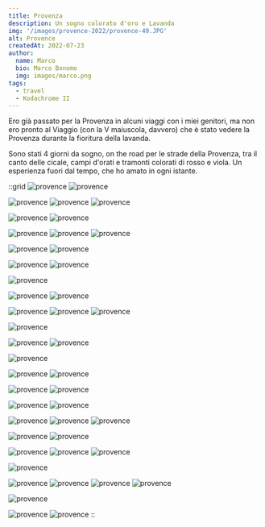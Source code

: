 ```yaml
---
title: Provenza
description: Un sogno colorato d'oro e Lavanda
img: '/images/provence-2022/provence-49.JPG'
alt: Provence
createdAt: 2022-07-23
author:
  name: Marco
  bio: Marco Bonomo
  img: images/marco.png
tags:
  - travel
  - Kodachrome II
---
```


Ero già passato per la Provenza in alcuni viaggi con i miei genitori, ma non ero pronto al Viaggio (con la V maiuscola, davvero) che è stato vedere la Provenza durante la fioritura della lavanda.

Sono stati 4 giorni da sogno, on the road per le strade della Provenza, tra il canto delle cicale, campi d'orati e tramonti colorati di rosso e viola. 
Un esperienza fuori dal tempo, che ho amato in ogni istante.

::grid
![provence](/images/provence-2022/provence-2.JPG)
![provence](/images/provence-2022/provence-3.JPG)

![provence](/images/provence-2022/provence-1.JPG)
![provence](/images/provence-2022/provence-5.JPG)
![provence](/images/provence-2022/provence-6.JPG)

![provence](/images/provence-2022/provence-7.JPG)
![provence](/images/provence-2022/provence-8.JPG)

![provence](/images/provence-2022/provence-9.JPG)
![provence](/images/provence-2022/provence-10.JPG)
![provence](/images/provence-2022/provence-12.JPG)

![provence](/images/provence-2022/provence-13.JPG)
![provence](/images/provence-2022/provence-14.JPG)

![provence](/images/provence-2022/provence-15.JPG)
![provence](/images/provence-2022/provence-16.JPG)

![provence](/images/provence-2022/provence-17.JPG)

![provence](/images/provence-2022/provence-18.JPG)
![provence](/images/provence-2022/provence-19.JPG)

![provence](/images/provence-2022/provence-20.JPG)
![provence](/images/provence-2022/provence-21.JPG)
![provence](/images/provence-2022/provence-11.JPG)

![provence](/images/provence-2022/provence-24.JPG)

![provence](/images/provence-2022/provence-23.JPG)
![provence](/images/provence-2022/provence-25.JPG)

![provence](/images/provence-2022/provence-26.JPG)

![provence](/images/provence-2022/provence-27.JPG)
![provence](/images/provence-2022/provence-29.JPG)

![provence](/images/provence-2022/provence-28.JPG)
![provence](/images/provence-2022/provence-30.JPG)

![provence](/images/provence-2022/provence-31.JPG)
![provence](/images/provence-2022/provence-32.JPG)

![provence](/images/provence-2022/provence-33.JPG)
![provence](/images/provence-2022/provence-34.JPG)
![provence](/images/provence-2022/provence-35.JPG)

![provence](/images/provence-2022/provence-37.JPG)
![provence](/images/provence-2022/provence-39.JPG)

![provence](/images/provence-2022/provence-40.JPG)
![provence](/images/provence-2022/provence-41.JPG)
![provence](/images/provence-2022/provence-47.JPG)

![provence](/images/provence-2022/provence-50.JPG)

![provence](/images/provence-2022/provence-51.JPG)
![provence](/images/provence-2022/provence-52.JPG)
![provence](/images/provence-2022/provence-56.JPG)
![provence](/images/provence-2022/provence-57.JPG)

![provence](/images/provence-2022/provence-54.JPG)

![provence](/images/provence-2022/provence-58.JPG)
![provence](/images/provence-2022/provence-59.JPG)
::
